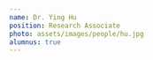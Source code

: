 ```yaml
---
name: Dr. Ying Hu
position: Research Associate
photo: assets/images/people/hu.jpg
alumnus: true
---
```

